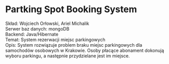 # Partking Spot Booking System

Skład: Wojciech Orłowski, Ariel Michalik  
Serwer baz danych: mongoDB  
Backend: Java/Hibernate   
Temat: System rezerwacji miejsc parkingowych  
Opis: System rozwiązuje problem braku miejsc parkingowych dla samochodów osobowych w Krakowie. Osoby płacące abonament dokonują wyboru parkingu, a następnie przydzielane jest im miejsce.  
